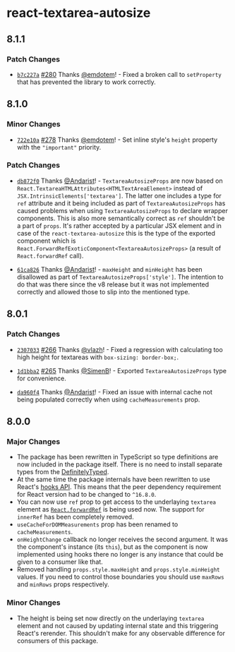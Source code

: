 # react-textarea-autosize

## 8.1.1

### Patch Changes

- [`b7c227a`](https://github.com/Andarist/react-textarea-autosize/commit/b7c227a16b848b8bd6090566f3d151d4ffbe8515) [#280](https://github.com/Andarist/react-textarea-autosize/pull/280) Thanks [@emdotem](https://github.com/emdotem)! - Fixed a broken call to `setProperty` that has prevented the library to work correctly.

## 8.1.0

### Minor Changes

- [`722e10a`](https://github.com/Andarist/react-textarea-autosize/commit/722e10a0a446c2b9a51f1526895e47538b3d9f5a) [#278](https://github.com/Andarist/react-textarea-autosize/pull/278) Thanks [@emdotem](https://github.com/emdotem)! - Set inline style's `height` property with the `"important"` priority.

### Patch Changes

- [`db872f0`](https://github.com/Andarist/react-textarea-autosize/commit/db872f035e8c033eb96c40eead9c041ec6b2e09f) Thanks [@Andarist](https://github.com/Andarist)! - `TextareaAutosizeProps` are now based on `React.TextareaHTMLAttributes<HTMLTextAreaElement>` instead of `JSX.IntrinsicElements['textarea']`. The latter one includes a type for `ref` attribute and it being included as part of `TextareaAutosizeProps` has caused problems when using `TextareaAutosizeProps` to declare wrapper components. This is also more semantically correct as `ref` shouldn't be a part of `props`. It's rather accepted by a particular JSX element and in case of the `react-textarea-autosize` this is the type of the exported component which is `React.ForwardRefExoticComponent<TextareaAutosizeProps>` (a result of `React.forwardRef` call).

* [`61ca826`](https://github.com/Andarist/react-textarea-autosize/commit/61ca826a3fbe33abb9c67885d5bbd7b34ecd66db) Thanks [@Andarist](https://github.com/Andarist)! - `maxHeight` and `minHeight` has been disallowed as part of `TextareaAutosizeProps['style']`. The intention to do that was there since the v8 release but it was not implemented correctly and allowed those to slip into the mentioned type.

## 8.0.1

### Patch Changes

- [`2307033`](https://github.com/Andarist/react-textarea-autosize/commit/230703341e366ad861e3a24e20f1d9fd6f9ced47) [#266](https://github.com/Andarist/react-textarea-autosize/pull/266) Thanks [@vlazh](https://github.com/vlazh)! - Fixed a regression with calculating too high height for textareas with `box-sizing: border-box;`.

* [`1d1bba2`](https://github.com/Andarist/react-textarea-autosize/commit/1d1bba23140a7948b34a1cb9678802c71744b0f4) [#265](https://github.com/Andarist/react-textarea-autosize/pull/265) Thanks [@SimenB](https://github.com/SimenB)! - Exported `TextareaAutosizeProps` type for convenience.

- [`da960f4`](https://github.com/Andarist/react-textarea-autosize/commit/da960f46084f3b584506f3513b77958d5265fcad) Thanks [@Andarist](https://github.com/Andarist)! - Fixed an issue with internal cache not being populated correctly when using `cacheMeasurements` prop.

## 8.0.0

### Major Changes

- The package has been rewritten in TypeScript so type definitions are now included in the package itself. There is no need to install separate types from the [DefinitelyTyped](https://github.com/DefinitelyTyped/DefinitelyTyped).
- At the same time the package internals have been rewritten to use React's [hooks API](https://reactjs.org/docs/hooks-intro.html). This means that the peer dependency requirement for React version had to be changed to `^16.8.0`.
- You can now use `ref` prop to get access to the underlaying `textarea` element as [`React.forwardRef`](https://reactjs.org/docs/react-api.html#reactforwardref) is being used now. The support for `innerRef` has been completely removed.
- `useCacheForDOMMeasurements` prop has been renamed to `cacheMeasurements`.
- `onHeightChange` callback no longer receives the second argument. It was the component's instance (its `this`), but as the component is now implemented using hooks there no longer is any instance that could be given to a consumer like that.
- Removed handling `props.style.maxHeight` and `props.style.minHeight` values. If you need to control those boundaries you should use `maxRows` and `minRows` props respectively.

### Minor Changes

- The height is being set now directly on the underlaying `textarea` element and not caused by updating internal state and this triggering React's rerender. This shouldn't make for any observable difference for consumers of this package.
